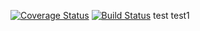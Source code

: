 [![Coverage Status](https://coveralls.io/repos/github/woainihenshen/lobaJson/badge.svg?branch=HEAD)](https://coveralls.io/github/woainihenshen/lobaJson?branch=HEAD)
[![Build Status](http://43.153.213.195:8080/buildStatus/icon?job=lobaJson_master)](http://43.153.213.195:8080/job/lobaJson_master/)
test
test1

